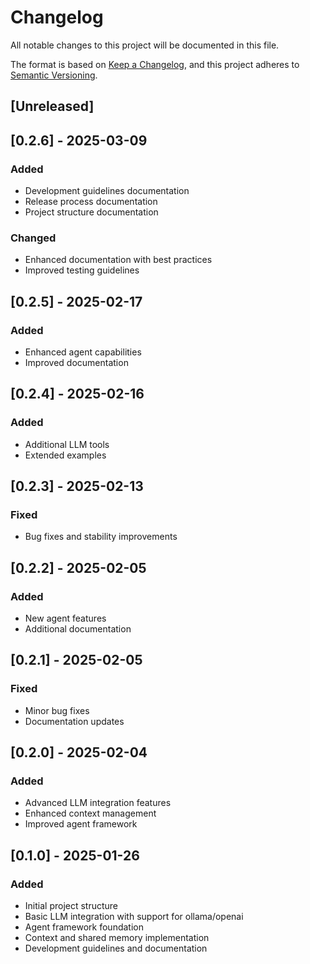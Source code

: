 # Changelog

All notable changes to this project will be documented in this file.

The format is based on [Keep a Changelog](https://keepachangelog.com/en/1.0.0/),
and this project adheres to [Semantic Versioning](https://semver.org/spec/v2.0.0.html).

## [Unreleased]

## [0.2.6] - 2025-03-09

### Added
- Development guidelines documentation
- Release process documentation
- Project structure documentation

### Changed
- Enhanced documentation with best practices
- Improved testing guidelines

## [0.2.5] - 2025-02-17

### Added
- Enhanced agent capabilities
- Improved documentation

## [0.2.4] - 2025-02-16

### Added
- Additional LLM tools
- Extended examples

## [0.2.3] - 2025-02-13

### Fixed
- Bug fixes and stability improvements

## [0.2.2] - 2025-02-05

### Added
- New agent features
- Additional documentation

## [0.2.1] - 2025-02-05

### Fixed
- Minor bug fixes
- Documentation updates

## [0.2.0] - 2025-02-04

### Added
- Advanced LLM integration features
- Enhanced context management
- Improved agent framework

## [0.1.0] - 2025-01-26

### Added
- Initial project structure
- Basic LLM integration with support for ollama/openai
- Agent framework foundation
- Context and shared memory implementation
- Development guidelines and documentation
